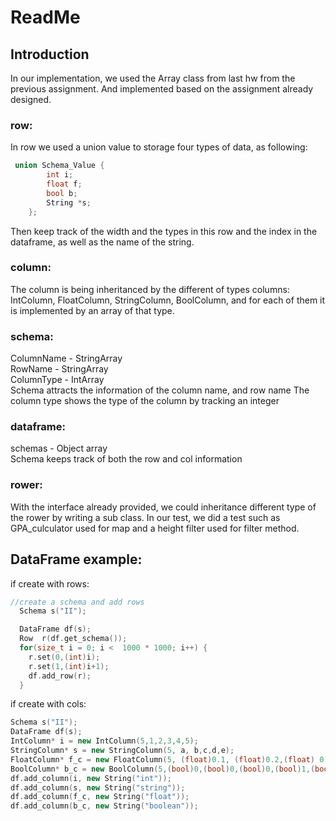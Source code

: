 # ReadMe
## Introduction
In our implementation, we used the Array class from last hw from the
previous assignment. And implemented based on the assignment already 
designed.

### row:
In row we used a union value to storage four types of data,
as following: 

```c++
 union Schema_Value {
        int i;
        float f;
        bool b;
        String *s;
    };
```
Then keep track of the width and the types in this row and the 
index in the dataframe, as well as the name of the string.

### column:
The column is being inheritanced by the different of types columns:
 IntColumn, FloatColumn, StringColumn, BoolColumn, and for each of 
  them it is implemented by an array of that type.
  


### schema:
ColumnName - StringArray  
RowName - StringArray  
ColumnType - IntArray  
Schema attracts the information of the column name, and row name
The column type shows the type of the column by tracking an 
integer

### dataframe:
schemas - Object array  
Schema keeps track of both the row and col information 

### rower:
With the interface already provided, we could inheritance different
type of the rower by writing a sub class. In our test, we did a test
such as GPA_culculator  used for map and a height filter
used for filter method.

## DataFrame example:
if create with rows:
```c++
//create a schema and add rows
  Schema s("II");

  DataFrame df(s);
  Row  r(df.get_schema());
  for(size_t i = 0; i <  1000 * 1000; i++) {
    r.set(0,(int)i);
    r.set(1,(int)i+1);
    df.add_row(r);
  }

```

if create with cols:
```c++
Schema s("II");
DataFrame df(s);
IntColumn* i = new IntColumn(5,1,2,3,4,5);
StringColumn* s = new StringColumn(5, a, b,c,d,e);
FloatColumn* f_c = new FloatColumn(5, (float)0.1, (float)0.2,(float) 0.3, (float)0.4, (float)0.5);
BoolColumn* b_c = new BoolColumn(5,(bool)0,(bool)0,(bool)0,(bool)1,(bool)1);
df.add_column(i, new String("int"));
df.add_column(s, new String("string"));
df.add_column(f_c, new String("float"));
df.add_column(b_c, new String("boolean"));

```




